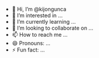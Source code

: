 - 👋 Hi, I’m @kijongunca
- 👀 I’m interested in ...
- 🌱 I’m currently learning ...
- 💞️ I’m looking to collaborate on ...
- 📫 How to reach me ...
- 😄 Pronouns: ...
- ⚡ Fun fact: ...

<!---
kijongunca/kijongunca is a ✨ special ✨ repository because its `README.md` (this file) appears on your GitHub profile.
You can click the Preview link to take a look at your changes.
--->
